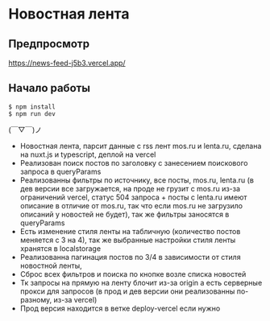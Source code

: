 # Новостная лента

## Предпросмотр
https://news-feed-j5b3.vercel.app/

## Начало работы

```
$ npm install
$ npm run dev
```
(￣▽￣)ノ

* Новостная лента, парсит данные с rss лент mos.ru и lenta.ru, сделана на nuxt.js и typescript, деплой на vercel
* Реализован поиск постов по заголовку с занесением поискового запроса в queryParams
* Реализованны фильтры по источнику, все посты, mos.ru, lenta.ru (в дев версии все загружается, на проде не грузит с mos.ru из-за ограничений vercel, статус 504 запроса + посты с lenta.ru имеют описание в отличие от mos.ru, так что если mos.ru не загрузило описаний у новостей не будет), так же фильтры заносятся в queryParams
* Есть изменение стиля ленты на табличную (количество постов меняется с 3 на 4), так же выбранные настройки стиля ленты хранятся в localstorage
* Реализованна пагинация постов по 3/4 в зависимости от стиля новостной ленты,
* Сброс всех фильтров и поиска по кнопке возле списка новостей
* Тк запросы на прямую на ленту блочит из-за origin a есть серверные прокси для запросов (в прод и дев версии они реализованны по-разному, из-за vercel)
* Прод версия находится в ветке deploy-vercel если нужно
